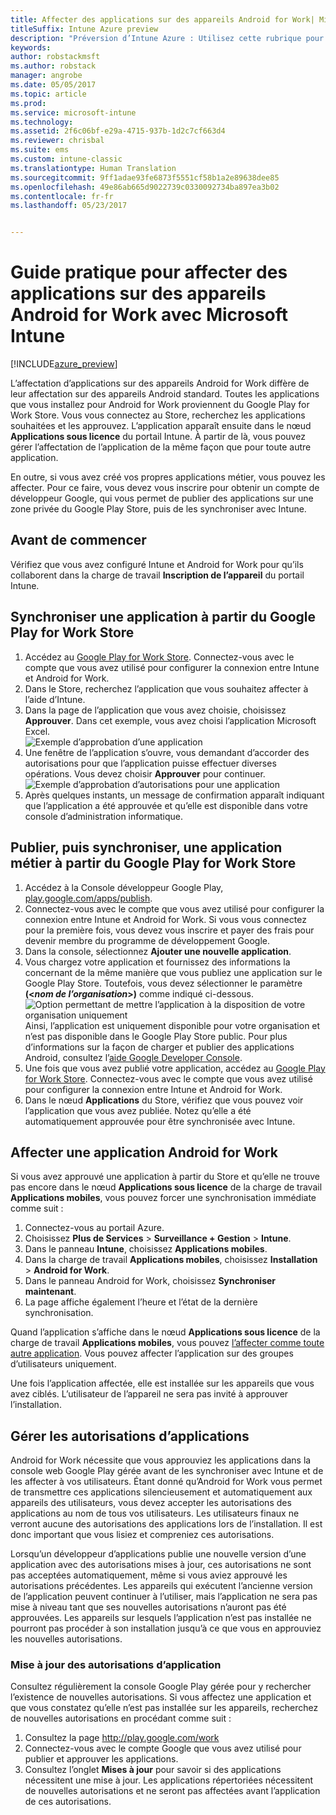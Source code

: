 ```yaml
---
title: Affecter des applications sur des appareils Android for Work| Microsoft Docs
titleSuffix: Intune Azure preview
description: "Préversion d’Intune Azure : Utilisez cette rubrique pour synchroniser, puis affecter des applications sur des appareils Android for Work à partir du Google Play for Work Store."
keywords: 
author: robstackmsft
ms.author: robstack
manager: angrobe
ms.date: 05/05/2017
ms.topic: article
ms.prod: 
ms.service: microsoft-intune
ms.technology: 
ms.assetid: 2f6c06bf-e29a-4715-937b-1d2c7cf663d4
ms.reviewer: chrisbal
ms.suite: ems
ms.custom: intune-classic
ms.translationtype: Human Translation
ms.sourcegitcommit: 9ff1adae93fe6873f5551cf58b1a2e89638dee85
ms.openlocfilehash: 49e86ab665d9022739c0330092734ba897ea3b02
ms.contentlocale: fr-fr
ms.lasthandoff: 05/23/2017


---
```


# <a name="how-to-assign-apps-to-android-for-work-devices-with-intune"></a>Guide pratique pour affecter des applications sur des appareils Android for Work avec Microsoft Intune

[!INCLUDE[azure_preview](./includes/azure_preview.md)]

L’affectation d’applications sur des appareils Android for Work diffère de leur affectation sur des appareils Android standard. Toutes les applications que vous installez pour Android for Work proviennent du Google Play for Work Store. Vous vous connectez au Store, recherchez les applications souhaitées et les approuvez.
L’application apparaît ensuite dans le nœud **Applications sous licence** du portail Intune. À partir de là, vous pouvez gérer l’affectation de l’application de la même façon que pour toute autre application.

En outre, si vous avez créé vos propres applications métier, vous pouvez les affecter. Pour ce faire, vous devez vous inscrire pour obtenir un compte de développeur Google, qui vous permet de publier des applications sur une zone privée du Google Play Store, puis de les synchroniser avec Intune.

## <a name="before-you-start"></a>Avant de commencer

Vérifiez que vous avez configuré Intune et Android for Work pour qu’ils collaborent dans la charge de travail **Inscription de l’appareil** du portail Intune.

## <a name="synchronize-an-app-from-the-google-play-for-work-store"></a>Synchroniser une application à partir du Google Play for Work Store


1. Accédez au [Google Play for Work Store](https://play.google.com/work). Connectez-vous avec le compte que vous avez utilisé pour configurer la connexion entre Intune et Android for Work.
2. Dans le Store, recherchez l’application que vous souhaitez affecter à l’aide d’Intune.
3. Dans la page de l’application que vous avez choisie, choisissez **Approuver**. Dans cet exemple, vous avez choisi l’application Microsoft Excel.<br>
  ![Exemple d’approbation d’une application](media/approve.png)
4. Une fenêtre de l’application s’ouvre, vous demandant d’accorder des autorisations pour que l’application puisse effectuer diverses opérations. Vous devez choisir **Approuver** pour continuer.<br>
  ![Exemple d’approbation d’autorisations pour une application](media/approve-app-permissions.png)
5. Après quelques instants, un message de confirmation apparaît indiquant que l’application a été approuvée et qu’elle est disponible dans votre console d’administration informatique.

## <a name="publish-then-synchronize-a-line-of-business-app-from-the-google-play-for-work-store"></a>Publier, puis synchroniser, une application métier à partir du Google Play for Work Store

1. Accédez à la Console développeur Google Play, [play.google.com/apps/publish](https://play.google.com/apps/publish).
2. Connectez-vous avec le compte que vous avez utilisé pour configurer la connexion entre Intune et Android for Work. Si vous vous connectez pour la première fois, vous devez vous inscrire et payer des frais pour devenir membre du programme de développement Google.
3. Dans la console, sélectionnez **Ajouter une nouvelle application**.
4. Vous chargez votre application et fournissez des informations la concernant de la même manière que vous publiez une application sur le Google Play Store. Toutefois, vous devez sélectionner le paramètre **(<*nom de l’organisation*>)** comme indiqué ci-dessous.<br>
  ![Option permettant de mettre l’application à la disposition de votre organisation uniquement](media/restrict.png)<br>
Ainsi, l’application est uniquement disponible pour votre organisation et n’est pas disponible dans le Google Play Store public.
Pour plus d’informations sur la façon de charger et publier des applications Android, consultez l’[aide Google Developer Console](https://support.google.com/googleplay/android-developer/answer/113469).
5. Une fois que vous avez publié votre application, accédez au [Google Play for Work Store](https://play.google.com/work). Connectez-vous avec le compte que vous avez utilisé pour configurer la connexion entre Intune et Android for Work.
6. Dans le nœud **Applications** du Store, vérifiez que vous pouvez voir l’application que vous avez publiée. Notez qu’elle a été automatiquement approuvée pour être synchronisée avec Intune.

## <a name="assign-an-android-for-work-app"></a>Affecter une application Android for Work

Si vous avez approuvé une application à partir du Store et qu’elle ne trouve pas encore dans le nœud **Applications sous licence** de la charge de travail **Applications mobiles**, vous pouvez forcer une synchronisation immédiate comme suit :

1. Connectez-vous au portail Azure.
2. Choisissez **Plus de Services** > **Surveillance + Gestion** > **Intune**.
3. Dans le panneau **Intune**, choisissez **Applications mobiles**.
4. Dans la charge de travail **Applications mobiles**, choisissez **Installation** > **Android for Work**.
5. Dans le panneau Android for Work, choisissez **Synchroniser maintenant**.
6. La page affiche également l’heure et l’état de la dernière synchronisation.

Quand l’application s’affiche dans le nœud **Applications sous licence** de la charge de travail **Applications mobiles**, vous pouvez [l’affecter comme toute autre application](/intune-azure/manage-apps/deploy-apps). Vous pouvez affecter l’application sur des groupes d’utilisateurs uniquement.

Une fois l’application affectée, elle est installée sur les appareils que vous avez ciblés. L’utilisateur de l’appareil ne sera pas invité à approuver l’installation.

## <a name="manage-app-permissions"></a>Gérer les autorisations d’applications
Android for Work nécessite que vous approuviez les applications dans la console web Google Play gérée avant de les synchroniser avec Intune et de les affecter à vos utilisateurs.  Étant donné qu’Android for Work vous permet de transmettre ces applications silencieusement et automatiquement aux appareils des utilisateurs, vous devez accepter les autorisations des applications au nom de tous vos utilisateurs.  Les utilisateurs finaux ne verront aucune des autorisations des applications lors de l’installation. Il est donc important que vous lisiez et compreniez ces autorisations.

Lorsqu’un développeur d’applications publie une nouvelle version d’une application avec des autorisations mises à jour, ces autorisations ne sont pas acceptées automatiquement, même si vous aviez approuvé les autorisations précédentes. Les appareils qui exécutent l’ancienne version de l’application peuvent continuer à l’utiliser, mais l’application ne sera pas mise à niveau tant que ses nouvelles autorisations n’auront pas été approuvées. Les appareils sur lesquels l’application n’est pas installée ne pourront pas procéder à son installation jusqu’à ce que vous en approuviez les nouvelles autorisations.

### <a name="how-to-update-app-permissions"></a>Mise à jour des autorisations d’application

Consultez régulièrement la console Google Play gérée pour y rechercher l’existence de nouvelles autorisations. Si vous affectez une application et que vous constatez qu’elle n’est pas installée sur les appareils, recherchez de nouvelles autorisations en procédant comme suit :

1. Consultez la page http://play.google.com/work
2. Connectez-vous avec le compte Google que vous avez utilisé pour publier et approuver les applications.
3. Consultez l’onglet **Mises à jour** pour savoir si des applications nécessitent une mise à jour.  Les applications répertoriées nécessitent de nouvelles autorisations et ne seront pas affectées avant l’application de ces autorisations.  

